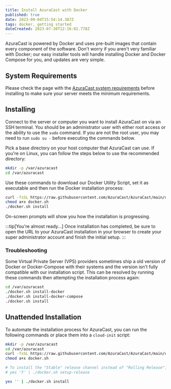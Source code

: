 ```yaml
---
title: Install AzuraCast with Docker
published: true
date: 2023-09-04T15:54:14.387Z
tags: docker, getting started
dateCreated: 2023-07-30T12:16:02.778Z
---
```


AzuraCast is powered by Docker and uses pre-built images that contain every component of the software. Don't worry if you aren't very familiar with Docker; our easy installer tools will handle installing Docker and Docker Compose for you, and updates are very simple.

## System Requirements

Please check the page with the [AzuraCast system requirements](/docs/getting-started/requirements) before installing to make sure your server meets the minimum requirements.

## Installing

Connect to the server or computer you want to install AzuraCast on via an SSH terminal. You should be an administrator user with either root access or the ability to use the `sudo` command. If you are not the root user, you may need to run `sudo su -` before executing the commands below.

Pick a base directory on your host computer that AzuraCast can use. If you're on Linux, you can follow the steps below to use the recommended directory:

```bash
mkdir -p /var/azuracast
cd /var/azuracast
```

Use these commands to download our Docker Utility Script, set it as executable and then run the Docker installation process:

```bash
curl -fsSL https://raw.githubusercontent.com/AzuraCast/AzuraCast/main/docker.sh > docker.sh
chmod a+x docker.sh
./docker.sh install
```

On-screen prompts will show you how the installation is progressing.

:::tip[You're almost ready...]
Once installation has completed, be sure to open the URL to your AzuraCast installation in your browser to create your super administrator account and finish the initial setup.
:::

### Troubleshooting

Some Virtual Private Server (VPS) providers sometimes ship a old version of Docker or Docker-Compose with their systems and the version isn't fully compatible with our installation script. This can be resolved by running these commands then attempting the installation process again: 

```bash
cd /var/azuracast
./docker.sh install-docker
./docker.sh install-docker-compose
./docker.sh install
```

## Unattended Installation

To automate the installation process for AzuraCast, you can run the following commands or place them into a `cloud-init` script:

```bash
mkdir -p /var/azuracast
cd /var/azuracast
curl -fsSL https://raw.githubusercontent.com/AzuraCast/AzuraCast/main/docker.sh > docker.sh
chmod a+x docker.sh

# To install the "Stable" release channel instead of "Rolling Release", uncomment this line:
# yes 'Y' | ./docker.sh setup-release

yes '' | ./docker.sh install
```
